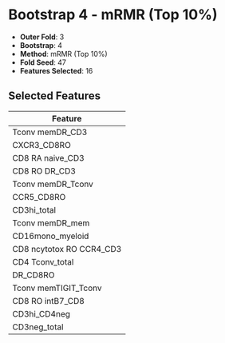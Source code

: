 # Bootstrap 4 - mRMR (Top 10%)

- **Outer Fold**: 3
- **Bootstrap**: 4
- **Method**: mRMR (Top 10%)
- **Fold Seed**: 47
- **Features Selected**: 16

## Selected Features

| Feature |
|---------|
| Tconv memDR_CD3 |
| CXCR3_CD8RO |
| CD8 RA naive_CD3 |
| CD8 RO DR_CD3 |
| Tconv memDR_Tconv |
| CCR5_CD8RO |
| CD3hi_total |
| Tconv memDR_mem |
| CD16mono_myeloid |
| CD8 ncytotox RO CCR4_CD3 |
| CD4 Tconv_total |
| DR_CD8RO |
| Tconv memTIGIT_Tconv |
| CD8 RO intB7_CD8 |
| CD3hi_CD4neg |
| CD3neg_total |
